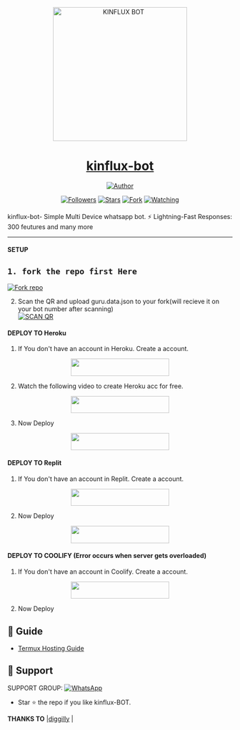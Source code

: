 
<p align="center">  
  <a href="https://youtu.be/WcA7GZuaN0A">
    <img alt="KINFLUX BOT" height="300" src="https://github.com/diggilly/kinflux_bot_God/blob/main/Guru.jpg">
    <h1 align="center">kinflux-bot</h1>
  </a>
</p>
<p align="center">
<a href="https://github.com/diggilly"><img title="Author" src="https://img.shields.io/badge/KINFLUX-BOT-black?style=for-the-badge&logo=telegram"></a>
<p/>
<p align="center">
<a href="https://github.com/diggilly?tab=followers"><img title="Followers" src="https://img.shields.io/github/followers/diggilly?label=Followers&style=social"></a>
<a href="https://github.com/diggilly/kinflux_bot_God/stargazers/"><img title="Stars" src="https://img.shields.io/github/stars/Guru322/GURU-BOT?&style=social"></a>
<a href="https://github.com/diggilly/kinflux_bot_God/network/members"><img title="Fork" src="https://img.shields.io/github/forks/Guru322/GURU-BOT?style=social"></a>
<a href="https://github.com/diggilly/kinflux_bot_God/watchers"><img title="Watching" src="https://img.shields.io/github/watchers/diggilly/kinflux_bot_God?label=Watching&style=social"></a>
</p>

####  
kinflux-bot- Simple Multi Device whatsapp bot. ⚡️ Lightning-Fast Responses: 300 feutures and many more

***

#### SETUP
   
## ```1. fork the repo first Here```
           
<a href='https://github.com/diggilly/kinflux_bot_god_v2/fork' target="_blank"><img alt='Fork repo' src='https://img.shields.io/badge/Fork Repo-100000?style=for-the-badge&logo=scan&logoColor=white&labelColor=black&color=black'/></a>

2. Scan the QR and upload guru.data.json to your fork(will recieve it on your bot number after scanning)
    <br>
<a href='https://replit.com/@digildigil/Kinflux-bot-QR-CODE-GENERATOR?v=1' target="_blank"><img alt='SCAN QR' src='https://img.shields.io/badge/Scan_qr-100000?style=for-the-badge&logo=scan&logoColor=white&labelColor=black&color=black'/></a>



#### DEPLOY TO Heroku 

1. If You don't have an account in Heroku. Create a account.
    <br>
<p align="center"><a href="https://signup.heroku.com"> <img src="https://img.shields.io/badge/heroku%20Account-blue?style=for-the-badge&logo=heroku" width="220" height="38.45"/></a></p>

2. Watch the following video to create Heroku acc for free.
    <br>
<p align="center"><a href="https://www.youtube.com/watch?v=J_Sq5OxK8ZE"> <img src="https://img.shields.io/badge/heroku%20Tutorial-blue?style=for-the-badge&logo=heroku" width="220" height="38.45"/></a></p>

3. Now Deploy
    <br>
<p align="center"><a href="https://heroku.com/deploy?template=https://github.com/diggilly/kinflux_bot_God/"> <img src="https://img.shields.io/badge/Heroku%20Deploy-blue?style=for-the-badge&logo=heroku" width="220" height="38.45"/></a></p>

#### DEPLOY TO Replit 

1. If You don't have an account in Replit. Create a account.
    <br>
<p align="center"><a href="https://replit.com/signup"> <img src="https://img.shields.io/badge/replit%20Account-blue?style=for-the-badge&logo=replit" width="220" height="38.45"/></a></p>

2. Now Deploy
    <br>
<p align="center"><a href="https://repl.it/github/avi453/GURU-BOT"> <img src="https://img.shields.io/badge/replit%20Deploy-blue?style=for-the-badge&logo=replit" width="220" height="38.45"/></a></p>

#### DEPLOY TO COOLIFY (Error occurs when server gets overloaded)

1. If You don't have an account in Coolify. Create a account.
    <br>
<p align="center"><a href="http://65.21.52.72:3000/register"> <img src="https://img.shields.io/badge/coolify%20Account-blue?style=for-the-badge&logo=coolify" width="220" height="38.45"/></a></p>

2. Now Deploy
    <br>
<p  </p>


 ## 📙 Guide

 - [Termux Hosting Guide](https://github.com/diggilly/kinflux_bot_God/blob/main/Termux-Guide.md)
 
 
 ## 🤩 Support

SUPPORT GROUP: <a href="https://chat.whatsapp.com/KggVmnH7ki6HoyD0025gDD"><img alt="WhatsApp" src="https://camo.githubusercontent.com/2157131829ac512183ee8f8b6c6f803688a4cc66a2e686602844e80478401a7c/68747470733a2f2f696d672e736869656c64732e696f2f62616467652f4a6f696e2047726f75702d3235443336363f7374796c653d666f722d7468652d6261646765266c6f676f3d7768617473617070266c6f676f436f6c6f723d7768697465"/></a>

- Star ⭐ the repo if you like kinflux-BOT.




 **THANKS TO** |[diggilly](https://github.com/diggilly) | 



